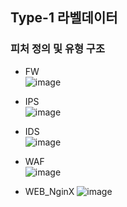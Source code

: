 ## Type-1 라벨데이터

### 피처 정의 및 유형 구조  		
  - FW  
![image](https://user-images.githubusercontent.com/77917710/218406872-c3031858-eb02-4482-8208-9cc01125495e.png)

  - IPS  
![image](https://user-images.githubusercontent.com/77917710/218407406-298f3ca5-4785-4d49-a37c-c674fb223e75.png)

  - IDS  
![image](https://user-images.githubusercontent.com/77917710/218407500-c1b2ffa8-e14e-4131-9bfe-acb7be0e9500.png)

  - WAF  
![image](https://user-images.githubusercontent.com/77917710/218407583-2556ba65-fb42-488b-8a3e-c43bc919438c.png)

  - WEB_NginX
![image](https://user-images.githubusercontent.com/77917710/218410159-d8274f8f-d637-4517-bc50-202fc1742998.png)
